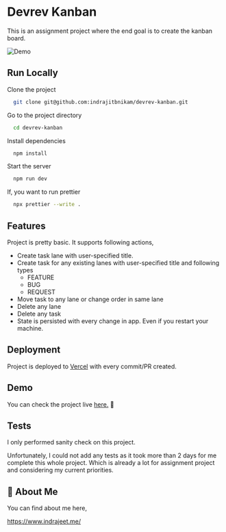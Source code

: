 
# Devrev Kanban

This is an assignment project where the end goal is to create the kanban board.

![Demo](https://user-images.githubusercontent.com/24988127/214857020-37d8d3b5-a0d0-4c52-a439-22dd922ddb82.gif)

## Run Locally

Clone the project

```bash
  git clone git@github.com:indrajitbnikam/devrev-kanban.git
```

Go to the project directory

```bash
  cd devrev-kanban
```

Install dependencies

```bash
  npm install
```

Start the server

```bash
  npm run dev
```

If, you want to run prettier

```bash
  npx prettier --write .
```


## Features

Project is pretty basic. It supports following actions,

- Create task lane with user-specified title.
- Create task for any existing lanes with user-specified title and following types
    - FEATURE
    - BUG
    - REQUEST
- Move task to any lane or change order in same lane
- Delete any lane
- Delete any task
- State is persisted with every change in app. Even if you restart your machine.


## Deployment

Project is deployed to [Vercel](https://vercel.com/) with every commit/PR created.



## Demo

You can check the project live [here.](https://devrev-kanban.vercel.app/) 🚀


## Tests

I only performed sanity check on this project.

Unfortunately, I could not add any tests as it took more than 2 days for me complete this whole project. Which is already a lot for assignment project and considering my current priorities.

## 🚀 About Me
You can find about me here,

https://www.indrajeet.me/

